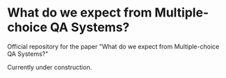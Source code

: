 # What do we expect from Multiple-choice QA Systems?
Official repository for the paper "What do we expect from Multiple-choice QA Systems?"

Currently under construction.

